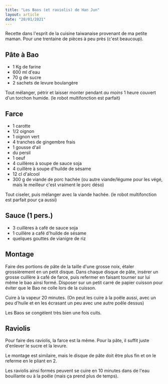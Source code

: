 ```yaml
---
title: "Les Baos (et raviolis) de Han Jun"
layout: article
date: "20/01/2021"
---
```


Recette dans l'esprit de la cuisine taiwanaise provenant de ma petite maman. Pour une trentaine de pièces à peu près (c'est beaucoup).

## Pâte à Bao

* 1 Kg de farine
* 600 ml d'eau
* 70 g de sucre
* 2 sachets de levure boulangère

Tout mélanger, pétrir et laisser monter pendant _au moins_ 1 heure couvert d'un torchon humide. (le robot multifonction est parfait)


## Farce

* 1 carotte
* 1/2 oignon
* 1 oignon vert
* 4 tranches de gingembre frais
* 1 gousse d'ail
* du persil
* 1 oeuf
* 4 cuillères à soupe de sauce soja
* 4 cuillère à soupe d'huilde de sésame
* 12 cl d'alcool
* 300 g de viande de porc hachée (ou autre viande/légume pour les végé, mais le meilleur c'est vraiment le porc déso)

Tout ciseler, puis mélanger avec la viande hachée. (le robot multifonction est parfait pour ça aussi)

## Sauce (1 pers.)

* 3 cuillères à café de sauce soja
* 1 cuillère a café d'huilde de sésame
* quelques gouttes de vianigre de riz

## Montage

Faire des portions de pâte de la taille d'une grosse noix, étaler grossièrement en un petit disque.
Dans chaque disque de pâte, insérer un grosse cuillère à café de farce, puis refermer en faisant tourner sur lui même le bao ainsi formé.
Disposer sur un petit carré de papier cuisson pour éviter que le Bao ne colle lors de la cuisson.

Cuire à la vapeur 20 minutes. (On peut les cuire à la poêle aussi, avec un peu d'huile et en les écrasant un peu avec une autre poêle dessus)

Les Baos se congèlent très bien une fois cuits.

## Raviolis

Pour faire des raviolis, la farce est la même. Pour la pâte, il suffit juste d'enlever le sucre et la levure.

Le montage est similaire, mais le disque de pâte doit être plus fin et on le referme en le pliant en 2.

Les raviolis ainsi formés peuvent se cuire en 10 minutes dans de l'eau bouillante ou à la poêle (mais ça prend plus de temps).
